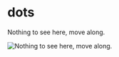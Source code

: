 # dots

Nothing to see here, move along.

![Nothing to see here, move along.](http://28.media.tumblr.com/tumblr_lh52r8FFry1qhwx3io1_500.gif)
